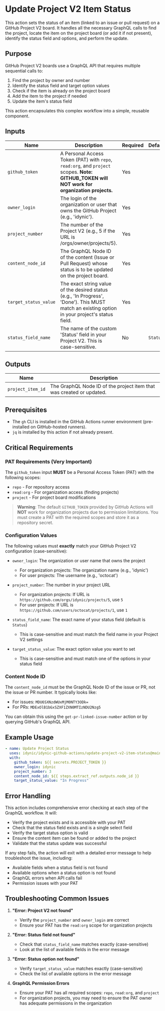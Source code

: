 # Update Project V2 Item Status

This action sets the status of an item (linked to an issue or pull request) on a GitHub Project V2 board. It handles all the necessary GraphQL calls to find the project, locate the item on the project board (or add it if not present), identify the status field and options, and perform the update.

## Purpose

GitHub Project V2 boards use a GraphQL API that requires multiple sequential calls to:
1. Find the project by owner and number
2. Identify the status field and target option values
3. Check if the item is already on the project board
4. Add the item to the project if needed
5. Update the item's status field

This action encapsulates this complex workflow into a simple, reusable component.

## Inputs

| Name | Description | Required | Default |
|------|-------------|----------|---------|
| `github_token` | A Personal Access Token (PAT) with `repo`, `read:org`, and `project` scopes. **Note: GITHUB_TOKEN will NOT work for organization projects.** | Yes | |
| `owner_login` | The login of the organization or user that owns the GitHub Project (e.g., 'idynic'). | Yes | |
| `project_number` | The number of the Project V2 (e.g., 5 if the URL is /orgs/owner/projects/5). | Yes | |
| `content_node_id` | The GraphQL Node ID of the content (Issue or Pull Request) whose status is to be updated on the project board. | Yes | |
| `target_status_value` | The exact string value of the desired status (e.g., 'In Progress', 'Done'). This MUST match an existing option in your project's status field. | Yes | |
| `status_field_name` | The name of the custom 'Status' field in your Project V2. This is case-sensitive. | No | `Status` |

## Outputs

| Name | Description |
|------|-------------|
| `project_item_id` | The GraphQL Node ID of the project item that was created or updated. |

## Prerequisites

- The `gh` CLI is installed in the GitHub Actions runner environment (pre-installed on GitHub-hosted runners).
- `jq` is installed by this action if not already present.

## Critical Requirements

### PAT Requirements (Very Important)

The `github_token` input **MUST** be a Personal Access Token (PAT) with the following scopes:
- `repo` - For repository access
- `read:org` - For organization access (finding projects)
- `project` - For project board modifications

> **Warning**: The default `GITHUB_TOKEN` provided by GitHub Actions will **NOT** work for organization projects due to permission limitations. You must create a PAT with the required scopes and store it as a repository secret.

### Configuration Values

The following values must **exactly** match your GitHub Project V2 configuration (case-sensitive):

- `owner_login`: The organization or user name that owns the project 
  - For organization projects: The organization name (e.g., 'idynic')
  - For user projects: The username (e.g., 'octocat')

- `project_number`: The number in your project URL
  - For organization projects: If URL is `https://github.com/orgs/idynic/projects/5`, use `5`
  - For user projects: If URL is `https://github.com/users/octocat/projects/1`, use `1`

- `status_field_name`: The exact name of your status field (default is `Status`)
  - This is case-sensitive and must match the field name in your Project V2 settings

- `target_status_value`: The exact option value you want to set
  - This is case-sensitive and must match one of the options in your status field

### Content Node ID

The `content_node_id` must be the GraphQL Node ID of the issue or PR, not the issue or PR number. It typically looks like:
- For issues: `MDU6SXNzdWUxMjM0NTY3ODk=`
- For PRs: `MDExOlB1bGxSZXF1ZXN0MTIzNDU2Nzg5`

You can obtain this using the `get-pr-linked-issue-number` action or by querying GitHub's GraphQL API.

## Example Usage

```yaml
- name: Update Project Status
  uses: idynic/idynic-github-actions/update-project-v2-item-status@main
  with:
    github_token: ${{ secrets.PROJECT_TOKEN }}
    owner_login: idynic
    project_number: 3
    content_node_id: ${{ steps.extract_ref.outputs.node_id }}
    target_status_value: "In Progress"
```

## Error Handling

This action includes comprehensive error checking at each step of the GraphQL workflow. It will:

- Verify the project exists and is accessible with your PAT
- Check that the status field exists and is a single select field
- Verify the target status option is valid
- Ensure the content item can be found or added to the project
- Validate that the status update was successful

If any step fails, the action will exit with a detailed error message to help troubleshoot the issue, including:

- Available fields when a status field is not found
- Available options when a status option is not found
- GraphQL errors when API calls fail
- Permission issues with your PAT

## Troubleshooting Common Issues

1. **"Error: Project V2 not found"**
   - Verify the `project_number` and `owner_login` are correct
   - Ensure your PAT has the `read:org` scope for organization projects

2. **"Error: Status field not found"**
   - Check that `status_field_name` matches exactly (case-sensitive)
   - Look at the list of available fields in the error message

3. **"Error: Status option not found"**
   - Verify `target_status_value` matches exactly (case-sensitive)
   - Check the list of available options in the error message

4. **GraphQL Permission Errors**
   - Ensure your PAT has all required scopes: `repo`, `read:org`, and `project`
   - For organization projects, you may need to ensure the PAT owner has adequate permissions in the organization